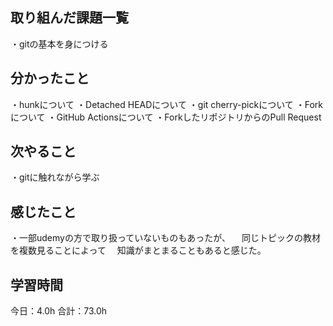 ## 取り組んだ課題一覧
・gitの基本を身につける
## 分かったこと
・hunkについて
・Detached HEADについて
・git cherry-pickについて
・Forkについて
・GitHub Actionsについて
・ForkしたリポジトリからのPull Request
## 次やること
・gitに触れながら学ぶ
## 感じたこと
・一部udemyの方で取り扱っていないものもあったが、
　同じトピックの教材を複数見ることによって
　知識がまとまることもあると感じた。
 
## 学習時間
今日：4.0h
合計：73.0h
